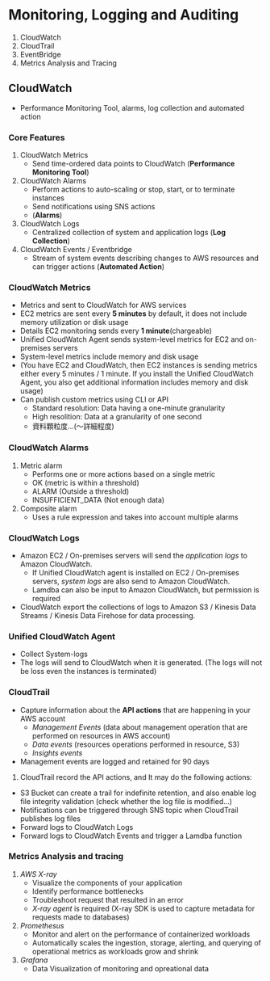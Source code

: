 # Monitoring, Logging and Auditing
1. CloudWatch 
2. CloudTrail
3. EventBridge
4. Metrics Analysis and Tracing

## CloudWatch
* Performance Monitoring Tool, alarms, log collection and automated action

### Core Features
1. CloudWatch Metrics 
   * Send time-ordered data points to CloudWatch (**Performance Monitoring Tool**)
2. CloudWatch Alarms
   * Perform actions to auto-scaling or stop, start, or to terminate instances
   * Send notifications using SNS actions
   * (**Alarms**)
3. CloudWatch Logs
   * Centralized collection of system and application logs (**Log Collection**) 
4. CloudWatch Events / Eventbridge
   * Stream of system events describing changes to AWS resources and can trigger actions (**Automated Action**)

### CloudWatch Metrics
* Metrics and sent to CloudWatch for AWS services
* EC2 metrics are sent every **5 minutes** by default, it does not include memory utilization or disk usage
* Details EC2 monitoring sends every **1 minute**(chargeable)
* Unified CloudWatch Agent sends system-level metrics for EC2 and on-premises servers
* System-level metrics include memory and disk usage
* (You have EC2 and CloudWatch, then EC2 instances is sending metrics either every 5 minutes / 1 minute. If you install the Unified CloudWatch Agent, you also get additional information includes memory and disk usage)
* Can publish custom metrics using CLI or API
  * Standard resolution: Data having a one-minute granularity 
  * High resolition: Data at a granularity of one second
  * 資料顆粒度...(～詳細程度)

### CloudWatch Alarms
1. Metric alarm
   * Performs one or more actions based on a single metric
   * OK (metric is within a threshold)
   * ALARM (Outside a threshold)
   * INSUFFICIENT_DATA (Not enough data)
2. Composite alarm
   * Uses a rule expression and takes into account multiple alarms

### CloudWatch Logs
* Amazon EC2 / On-premises servers will send the *application logs* to Amazon CloudWatch.
  * If Unified CloudWatch agent is installed on EC2 / On-premises servers, *system logs* are also send to Amazon CloudWatch.
  * Lamdba can also be input to Amazon CloudWatch, but permission is required
* CloudWatch export the collections of logs to Amazon S3 / Kinesis Data Streams / Kinesis Data Firehose for data processing.

### Unified CloudWatch Agent
* Collect System-logs
* The logs will send to CloudWatch when it is generated. (The logs will not be loss even the instances is terminated)

### CloudTrail
* Capture information about the **API actions** that are happening in your AWS account
  * *Management Events* (data about management operation that are performed on resources in AWS account)
  * *Data events* (resources operations performed in resource, S3)
  * *Insights events* 
* Management events are logged and retained for 90 days

1. CloudTrail record the API actions, and It may do the following actions:
* S3 Bucket can create a trail for indefinite retention, and also enable log file integrity validation (check whether the log file is modified...)
* Notifications can be triggered through SNS topic when CloudTrail publishes log files
* Forward logs to CloudWatch Logs
* Forward logs to CloudWatch Events and trigger a Lamdba function

### Metrics Analysis and tracing
1. *AWS X-ray*
   * Visualize the components of your application
   * Identify performance bottlenecks
   * Troubleshoot request that resulted in an error
   * *X-ray agent* is required (X-ray SDK is used to capture metadata for requests made to databases)
2. *Promethesus*  
   * Monitor and alert on the performance of containerized workloads
   * Automatically scales the ingestion, storage, alerting, and querying of operational metrics as workloads grow and shrink
3. *Grafana*
   * Data Visualization of monitoring and opreational data